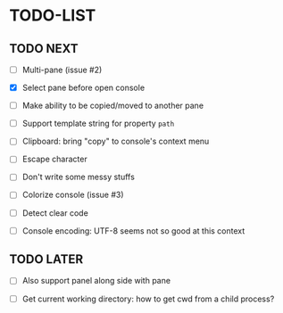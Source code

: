 
# TODO-LIST

## TODO NEXT

 - [ ] Multi-pane (issue #2)
  - [X] Select pane before open console
  - [ ] Make ability to be copied/moved to another pane

 - [ ] Support template string for property `path`

 - [ ] Clipboard: bring "copy" to console's context menu

 - [ ] Escape character
  - [ ] Don't write some messy stuffs
  - [ ] Colorize console (issue #3)
  - [ ] Detect clear code

 - [ ] Console encoding: UTF-8 seems not so good at this context

## TODO LATER

 - [ ] Also support panel along side with pane

 - [ ] Get current working directory: how to get cwd from a child process?
